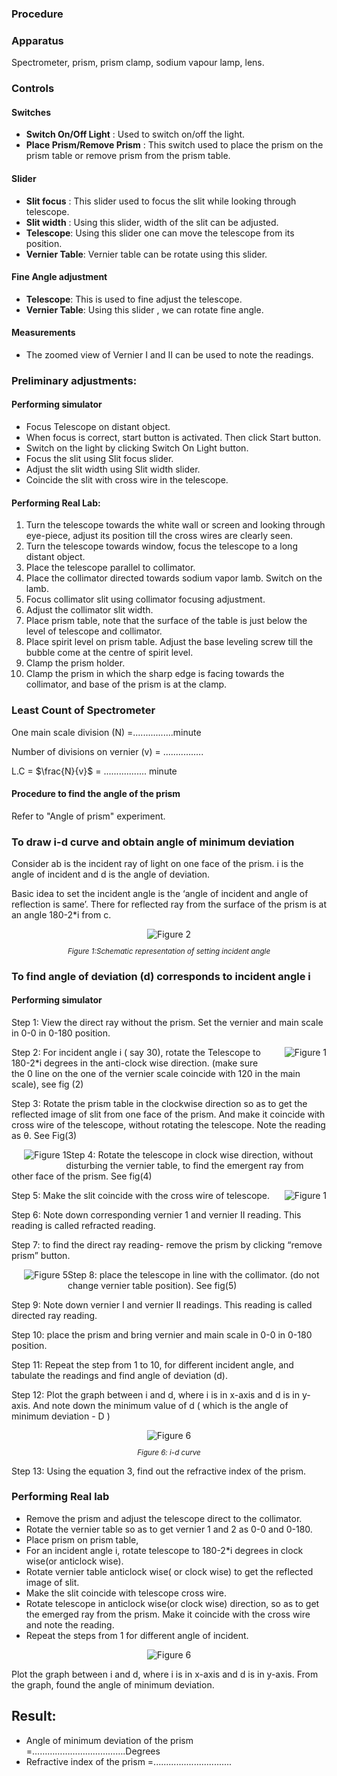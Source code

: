 ### Procedure

### Apparatus 
 
Spectrometer, prism, prism clamp, sodium vapour lamp, lens.

### Controls
#### Switches
- **Switch On/Off Light** : Used to switch on/off the light.
- **Place Prism/Remove Prism** : This switch used to place the prism on the prism table or remove prism from the prism table.
#### Slider
- **Slit focus** : This slider used to focus the slit while looking through telescope.
- **Slit width** : Using this slider, width of the slit can be adjusted.
- **Telescope**: Using this slider one can move the telescope from its position.
- **Vernier Table**: Vernier table can be rotate using this slider.
#### Fine Angle adjustment
- **Telescope**: This is used to fine adjust the telescope.
- **Vernier Table**: Using this slider , we can rotate fine angle.
#### Measurements
- The zoomed view of Vernier I and II can be used to note the readings.

 ### Preliminary adjustments:
 #### Performing simulator
- Focus Telescope on distant object.
- When focus is correct, start button is activated. Then click Start button.
- Switch on the light by clicking Switch On Light button.
- Focus the slit using Slit focus slider.
- Adjust the slit width using Slit width slider.
- Coincide the slit with cross wire in the telescope.
#### Performing Real Lab:

1. Turn the telescope towards the white wall or screen and looking through eye-piece, adjust its position till the cross wires are clearly seen.
2. Turn the telescope towards window, focus the telescope to a long distant object.
3. Place the telescope parallel to collimator.
4. Place the collimator directed towards sodium vapor lamb. Switch on the lamb.
5. Focus collimator slit using collimator focusing adjustment.
6. Adjust the collimator slit width.
7. Place prism table, note that the surface of the table is just below the level of telescope and collimator.
8. Place spirit level on prism table. Adjust the base leveling screw till the bubble come at the centre of spirit level.
9. Clamp the prism holder.
10. Clamp the prism in which the sharp edge is facing towards the collimator, and base of the prism is at the clamp.


### Least Count of Spectrometer

One main scale division (N)  =................minute

Number of divisions on vernier (v) = ................

L.C = $\frac{N}{v}$ = ................. minute


#### Procedure to find the angle of the prism

Refer to "Angle of prism" experiment.

### To draw i-d curve and obtain angle of minimum deviation

Consider ab is the incident ray of light on one face of the prism. i is the angle of incident and d is the angle of deviation.

Basic idea to set the incident angle is the ‘angle of incident and angle of reflection is same’. There for reflected ray from the surface of the prism is at an angle 180-2*i from c. 


<div style="display: block; margin-left: auto; margin-right: auto; text-align: center; width: fit-content;">
<img src="./images/figure2.jpg" alt="Figure 2" style="max-width: 600px; height: auto;">
<p style="text-align: center; font-size: smaller; font-style: italic;">Figure 1:Schematic representation of setting incident angle  </p>
</div>

### To find angle of deviation (d) corresponds to incident angle i 

#### Performing simulator

Step 1: View the direct ray without the prism. Set the vernier and main scale in 0-0 in 0-180 position.


<div style="float: right; margin-left: 20px;"> <img src="./images/figure3.jpg" alt="Figure 1" style="max-width: 100px; height: auto;"> <p style="text-align: center; font-size: smaller; font-style: italic;"></p> </div>

Step 2: For incident angle i ( say 30), rotate the Telescope to 180-2*i degrees in the anti-clock wise direction. (make sure the 0 line on the one of the vernier scale coincide with 120 in the main scale), see fig (2)

Step 3: Rotate the prism table in the clockwise direction so as to get the reflected image of slit from one face of the prism. And make it coincide with cross wire of the telescope, without rotating the telescope. Note the reading as θ. See Fig(3)

<div style="float: left; margin-left: 20px;"> <img src="./images/figure4.jpg" alt="Figure 1" style="max-width: 100px; height: auto;"> <p style="text-align: center; font-size: smaller; font-style: italic;"></p> </div>

Step 4: Rotate the telescope in clock wise direction, without disturbing the vernier table, to find the emergent ray from other face of the prism. See fig(4)


<div style="float: right; margin-left: 20px;"> <img src="./images/figure5.jpg" alt="Figure 1" style="max-width: 100px; height: auto;"> <p style="text-align: center; font-size: smaller; font-style: italic;"></p> </div>

Step 5: Make the slit coincide with the cross wire of telescope.

Step 6: Note down corresponding vernier 1 and vernier II reading. This reading is called refracted reading.

Step 7: to find the direct ray reading- remove the prism by clicking “remove prism” button.
<div style="float: left; margin-left: 20px;"> <img src="./images/figure6.jpg" alt="Figure 5" style="max-width: 100px; height: auto;"> <p style="text-align: center; font-size: smaller; font-style: italic;"></p> </div>

Step 8: place the telescope in line with the collimator. (do not change vernier table position). See fig(5)

Step 9: Note down vernier I and vernier II readings. This reading is called directed ray reading.

Step 10: place the prism and bring vernier and main scale in 0-0 in 0-180 position.

Step 11: Repeat the step from 1 to 10, for different incident angle, and tabulate the readings and find angle of deviation (d).

Step 12: Plot the graph between i and d, where i is in x-axis and d is in y-axis. And note down the minimum value of d ( which is the angle of minimum deviation - D )

<div style="display: block; margin-left: auto; margin-right: auto; text-align: center; width: fit-content;">
<img src="./images/figure7.jpg" alt="Figure 6" style="max-width: 600px; height: auto;">
<p style="text-align: center; font-size: smaller; font-style: italic;">Figure 6: i-d curve </p>
</div>

Step 13: Using the equation 3, find out the refractive index of the prism.

### Performing Real lab

- Remove the prism and adjust the telescope direct to the collimator.
- Rotate the vernier table so as to get vernier 1 and 2 as 0-0 and 0-180.
- Place prism on prism table,
- For an incident angle i, rotate telescope to 180-2*i degrees in clock wise(or anticlock wise).
- Rotate vernier table anticlock wise( or clock wise) to get the reflected image of slit.
- Make the slit coincide with telescope cross wire.
- Rotate telescope in anticlock wise(or clock wise) direction, so as to get the emerged ray from the prism. Make it coincide with the cross wire and note the reading.
- Repeat the steps from 1 for different angle of incident.

<div style="display: block; margin-left: auto; margin-right: auto; text-align: center; width: fit-content;">
<img src="./images/figure8.jpg" alt="Figure 6" style="max-width: 600px; height: auto;">
<p style="text-align: center; font-size: smaller; font-style: italic;"> </p>
</div>

Plot the graph between i and d, where i is in x-axis and d is in y-axis. From the graph, found the angle of minimum deviation.

##  Result:

- Angle of minimum deviation of the prism	=……………………………….Degrees  
- Refractive index of the prism	=...............................
